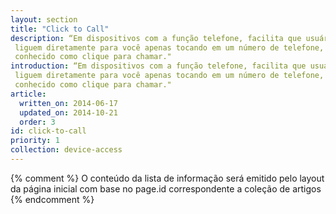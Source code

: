 ```yaml
---
layout: section
title: "Click to Call"
description: “Em dispositivos com a função telefone, facilita que usuários
 liguem diretamente para você apenas tocando em um número de telefone, comumente
 conhecido como clique para chamar."
introduction: “Em dispositivos com a função telefone, facilita que usuários
 liguem diretamente para você apenas tocando em um número de telefone, comumente
 conhecido como clique para chamar."
article:
  written_on: 2014-06-17
  updated_on: 2014-10-21
  order: 3
id: click-to-call
priority: 1
collection: device-access
---
```


{% comment %}
O conteúdo da lista de informação será emitido pelo layout da página inicial com base no page.id correspondente a coleção de artigos
{% endcomment %}
